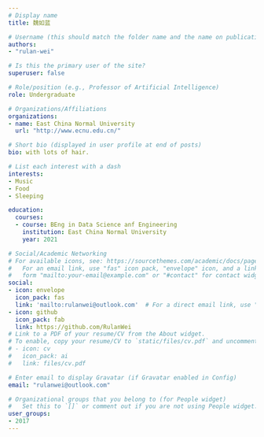 ```yaml
---
# Display name
title: 魏如蓝

# Username (this should match the folder name and the name on publications)
authors:
- "rulan-wei"

# Is this the primary user of the site?
superuser: false

# Role/position (e.g., Professor of Artificial Intelligence)
role: Undergraduate

# Organizations/Affiliations
organizations:
- name: East China Normal University 
  url: "http://www.ecnu.edu.cn/"

# Short bio (displayed in user profile at end of posts)
bio: with lots of hair.

# List each interest with a dash
interests:
- Music
- Food
- Sleeping

education:
  courses:
  - course: BEng in Data Science anf Engineering
    institution: East China Normal University
    year: 2021

# Social/Academic Networking
# For available icons, see: https://sourcethemes.com/academic/docs/page-builder/#icons
#   For an email link, use "fas" icon pack, "envelope" icon, and a link in the
#   form "mailto:your-email@example.com" or "#contact" for contact widget.
social:
- icon: envelope
  icon_pack: fas
  link: 'mailto:rulanwei@outlook.com'  # For a direct email link, use "mailto:test@example.org".
- icon: github
  icon_pack: fab
  link: https://github.com/RulanWei
# Link to a PDF of your resume/CV from the About widget.
# To enable, copy your resume/CV to `static/files/cv.pdf` and uncomment the lines below.
# - icon: cv
#   icon_pack: ai
#   link: files/cv.pdf

# Enter email to display Gravatar (if Gravatar enabled in Config)
email: "rulanwei@outlook.com"

# Organizational groups that you belong to (for People widget)
#   Set this to `[]` or comment out if you are not using People widget.
user_groups:
- 2017
---
```


